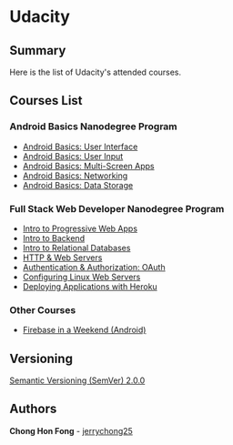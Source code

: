 # Udacity

## Summary

Here is the list of Udacity's attended courses.

## Courses List

### Android Basics Nanodegree Program
* [Android Basics: User Interface](https://github.com/jerrychong25/Udacity/tree/master/android-basics-user-interface)
* [Android Basics: User Input](https://github.com/jerrychong25/Udacity/tree/master/android-basics-user-input)
* [Android Basics: Multi-Screen Apps](https://github.com/jerrychong25/Udacity/tree/master/android-basics-multiscreen-apps)
* [Android Basics: Networking](https://github.com/jerrychong25/Udacity/tree/master/android-basics-networking)
* [Android Basics: Data Storage](https://github.com/jerrychong25/Udacity/tree/master/android-basics-data-storage)

### Full Stack Web Developer Nanodegree Program
* [Intro to Progressive Web Apps](https://github.com/jerrychong25/Udacity/tree/master/intro-to-progressive-web-apps)
* [Intro to Backend](https://github.com/jerrychong25/Udacity/tree/master/intro-to-backend)
* [Intro to Relational Databases](https://github.com/jerrychong25/Udacity/tree/master/intro-to-relational-database)
* [HTTP & Web Servers](https://github.com/jerrychong25/Udacity/tree/master/http-%26-web-servers)
* [Authentication & Authorization: OAuth](https://github.com/jerrychong25/Udacity/tree/master/authentication-%26-authorization-oauth)
* [Configuring Linux Web Servers](https://github.com/jerrychong25/Udacity/tree/master/configuring-linux-web-servers)
* [Deploying Applications with Heroku](https://github.com/jerrychong25/Udacity/tree/master/deploying-applications-with-heroku)

### Other Courses
* [Firebase in a Weekend (Android)](https://github.com/jerrychong25/Udacity/tree/master/firebase-in-a-weekend-android-by-google)

## Versioning

[Semantic Versioning (SemVer) 2.0.0](http://semver.org/)

## Authors

**Chong Hon Fong** - [jerrychong25](https://github.com/jerrychong25)
